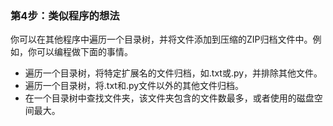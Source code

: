 ### 第4步：类似程序的想法

你可以在其他程序中遍历一个目录树，并将文件添加到压缩的ZIP归档文件中。例如，你可以编程做下面的事情。

+ 遍历一个目录树，将特定扩展名的文件归档，如.txt或.py，并排除其他文件。
+ 遍历一个目录树，将.txt和.py文件以外的其他文件归档。
+ 在一个目录树中查找文件夹，该文件夹包含的文件数最多，或者使用的磁盘空间最大。

